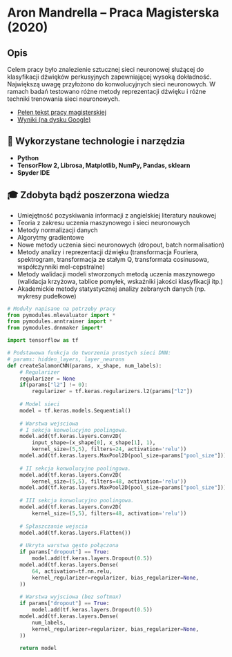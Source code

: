 # Aron Mandrella – Praca Magisterska (2020)
## Opis
Celem pracy było znalezienie sztucznej sieci neuronowej służącej do klasyfikacji dźwięków perkusyjnych zapewniającej wysoką dokładność. Największą uwagę przyłożono do konwolucyjnych sieci neuronowych. W ramach badań testowano różne metody reprezentacji dźwięku i różne techniki trenowania sieci neuronowych.
* [Pełen tekst pracy magisterskiej](https://github.com/am-portfolio/Praca-Magisterska/blob/main/AMandrella%20-%20Praca%20Magisterska.pdf)
* [Wyniki (na dysku Google)](https://drive.google.com/drive/folders/1CWwUyckJevgqcemdiRQTdpQhYnwwuz_g?usp=sharing)
## 🧰 Wykorzystane technologie i narzędzia
* **Python**
* **TensorFlow 2, Librosa, Matplotlib, NumPy, Pandas, sklearn**
* **Spyder IDE**
## 🎓 Zdobyta bądź poszerzona wiedza
* Umiejętność pozyskiwania informacji z angielskiej literatury naukowej
* Teoria z zakresu uczenia maszynowego i sieci neuronowych
* Metody normalizacji danych
* Algorytmy gradientowe
* Nowe metody uczenia sieci neuronowych (dropout, batch normalisation) 
* Metody analizy i reprezentacji dźwięku (transformacja Fouriera, spektrogram, transformacja ze stałym Q, transformata cosinusowa, współczynniki mel-cepstralne)
* Metody walidacji modeli stworzonych metodą uczenia maszynowego (walidacja krzyżowa, tablice pomyłek, wskaźniki jakości klasyfikacji itp.)
* Akademickie metody statystycznej analizy zebranych danych (np. wykresy pudełkowe)
```python
# Moduły napisane na potrzeby pracy
from pymodules.mlevaluator import *
from pymodules.anntrainer import *
from pymodules.dnnmaker import*

import tensorflow as tf

# Podstawowa funkcja do tworzenia prostych sieci DNN:
# params: hidden_layers, layer_neurons
def createSalamonCNN(params, x_shape, num_labels):
    # Regularizer
    regularizer = None
    if(params["l2"] != 0):
        regularizer = tf.keras.regularizers.l2(params["l2"])
        
    # Model sieci
    model = tf.keras.models.Sequential()
    
    # Warstwa wejsciowa
    # I sekcja konwolucyjno poolingowa.
    model.add(tf.keras.layers.Conv2D(
        input_shape=(x_shape[0], x_shape[1], 1),
        kernel_size=(5,5), filters=24, activation='relu'))
    model.add(tf.keras.layers.MaxPool2D(pool_size=params["pool_size"]))
    
    # II sekcja konwolucyjno poolingowa.
    model.add(tf.keras.layers.Conv2D(
        kernel_size=(5,5), filters=48, activation='relu'))
    model.add(tf.keras.layers.MaxPool2D(pool_size=params["pool_size"]))
    
    # III sekcja konwolucyjno poolingowa.
    model.add(tf.keras.layers.Conv2D(
        kernel_size=(5,5), filters=48, activation='relu'))
    
    # Spłaszczanie wejscia
    model.add(tf.keras.layers.Flatten())
    
    # Ukryta warstwa gęsto połączona
    if params["dropout"] == True:
        model.add(tf.keras.layers.Dropout(0.5))
    model.add(tf.keras.layers.Dense(
        64, activation=tf.nn.relu,
        kernel_regularizer=regularizer, bias_regularizer=None,
    )) 
        
    # Warstwa wyjsciowa (bez softmax)
    if params["dropout"] == True:
        model.add(tf.keras.layers.Dropout(0.5))
    model.add(tf.keras.layers.Dense(
        num_labels,
        kernel_regularizer=regularizer, bias_regularizer=None,
    ))
    
    return model
```
